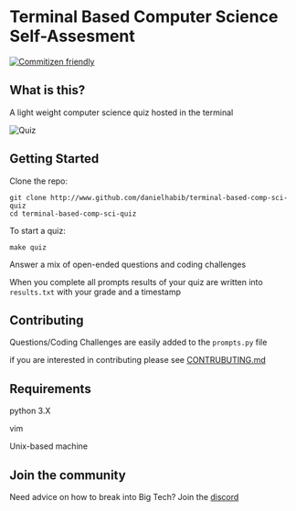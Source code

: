 # Terminal Based Computer Science Self-Assesment
[![Commitizen friendly](https://img.shields.io/badge/commitizen-friendly-brightgreen.svg)](http://commitizen.github.io/cz-cli/)

## What is this?
A light weight computer science quiz hosted in the terminal

![Quiz](https://media.giphy.com/media/l0MYvKnkPhgpjwg0M/source.gif)

## Getting Started
Clone the repo:
```
git clone http://www.github.com/danielhabib/terminal-based-comp-sci-quiz
cd terminal-based-comp-sci-quiz
```

To start a quiz:
```
make quiz
```

Answer a mix of open-ended questions and coding challenges

When you complete all prompts results of your quiz are written into `results.txt` with your grade and a timestamp

## Contributing
Questions/Coding Challenges are easily added to the `prompts.py` file

if you are interested in contributing please see [CONTRUBUTING.md](CONTRIBUTING.md)

## Requirements
python 3.X

vim

Unix-based machine

## Join the community

Need advice on how to break into Big Tech? Join the [discord](https://discord.com/invite/M8944Xz26m)
